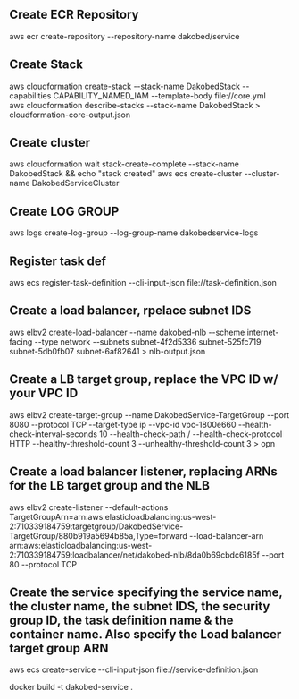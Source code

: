 

## Create ECR Repository
aws ecr create-repository --repository-name dakobed/service


## Create Stack


aws cloudformation create-stack --stack-name DakobedStack --capabilities CAPABILITY_NAMED_IAM --template-body file://core.yml   
aws cloudformation describe-stacks --stack-name DakobedStack > cloudformation-core-output.json


## Create cluster

aws cloudformation wait stack-create-complete --stack-name DakobedStack && echo "stack created"
aws ecs create-cluster --cluster-name DakobedServiceCluster

## Create LOG GROUP
aws logs create-log-group --log-group-name dakobedservice-logs


## Register task def

aws ecs register-task-definition --cli-input-json file://task-definition.json


## Create a load balancer, rpelace subnet IDS

aws elbv2 create-load-balancer --name dakobed-nlb --scheme internet-facing --type network --subnets subnet-4f2d5336 subnet-525fc719 subnet-5db0fb07 subnet-6af82641 > nlb-output.json

## Create a LB target group, replace the VPC ID w/ your VPC ID
aws elbv2 create-target-group --name DakobedService-TargetGroup --port 8080 --protocol TCP --target-type ip --vpc-id vpc-1800e660 --health-check-interval-seconds 10 --health-check-path / --health-check-protocol HTTP --healthy-threshold-count 3 --unhealthy-threshold-count 3 > opn

## Create a load balancer listener, replacing ARNs for the LB target group and the NLB

aws elbv2 create-listener --default-actions TargetGroupArn=arn:aws:elasticloadbalancing:us-west-2:710339184759:targetgroup/DakobedService-TargetGroup/880b919a5694b85a,Type=forward --load-balancer-arn arn:aws:elasticloadbalancing:us-west-2:710339184759:loadbalancer/net/dakobed-nlb/8da0b69cbdc6185f --port 80 --protocol TCP


## Create the service specifying the service name, the cluster name, the subnet IDS, the security group ID, the task definition name & the container name.  Also specify the Load balancer target group ARN
aws ecs create-service --cli-input-json file://service-definition.json


docker build -t dakobed-service .

